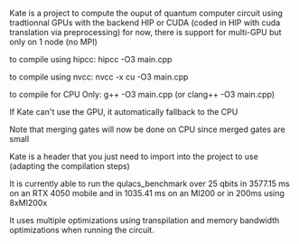 Kate is a project to compute the ouput of quantum computer circuit using tradtionnal GPUs with the backend HIP or CUDA (coded in HIP with cuda translation via preprocessing)
for now, there is support for multi-GPU but only on 1 node (no MPI)

to compile using hipcc: hipcc -O3 main.cpp

to compile using nvcc: nvcc -x cu -O3 main.cpp

to compile for CPU Only: g++ -O3 main.cpp (or clang++ -O3 main.cpp)


If Kate can't use the GPU, it automatically fallback to the CPU

Note that merging gates will now be done on CPU since merged gates are small

Kate is a header that you just need to import into the project to use (adapting the compilation steps)

It is currently able to run the qulacs_benchmark over 25 qbits in 3577.15 ms on an RTX 4050 mobile and in 1035.41 ms on an MI200 or in 200ms using 8xMI200x

It uses multiple optimizations using transpilation and memory bandwidth optimizations when running the circuit.
